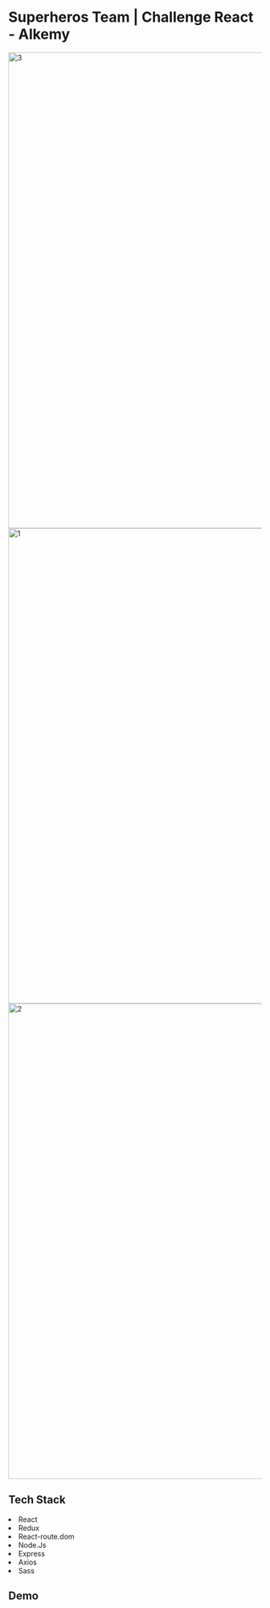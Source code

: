 # Superheros Team  |  Challenge React - Alkemy
<img width="946" alt="3" src="https://user-images.githubusercontent.com/83232220/135723299-776aed08-8880-44dd-8799-f40d508b4923.png">

<img width="945" alt="1" src="https://user-images.githubusercontent.com/83232220/135723220-589c085d-cbe3-4b06-8932-a9e6711c782c.png">

<img width="945" alt="2" src="https://user-images.githubusercontent.com/83232220/135723224-9b9e72b6-047a-443a-a661-c6f737d1e76c.png">

## Tech Stack
<li>React</li>
<li>Redux</li>
<li>React-route.dom</li>
<li>Node.Js</li>
<li>Express</li>
<li>Axios</li>
<li>Sass</li>


## Demo
